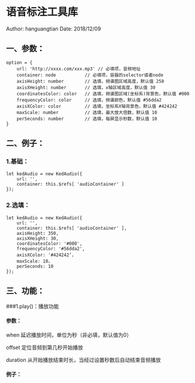 # 语音标注工具库
Author: hanguangtian
Date: 2018/12/09

## 一、参数：

```
option = {
    url: 'http://xxxx.com/xxx.mp3' // 必填项，音频地址
    container: node           // 必填项，容器的selector或者node
    axisHeight: number        // 选填，频谱图区域高度，默认值 250
    axisXHeight: number       // 选填，x轴区域高度，默认值 30
    coordinatesColor: color   // 选填，频谱图区域(坐标系)背景色，默认值 #000
    frequencyColor: color     // 选填，频谱颜色，默认值 #56dda2
    axisXColor: color         // 选填，坐标系X轴背景色，默认值 #424242
    maxScale: number          // 选填，最大放大倍数，默认值 10
    perSeconds: number        // 选填，每屏显示秒数，默认值 10
}
```



## 二、例子：
### 1.基础：
```
let kedAudio = new KedAudio({
    url: '',
    container: this.$refs[ 'audioContainer' ]
});
```



### 2.选填：
```
let kedAudio = new KedAudio({
    url: '',
    container: this.$refs[ 'audioContainer' ],
    axisHeight: 350,
    axisXHeight: 30,
    coordinatesColor: '#000',
    frequencyColor: '#56dda2',
    axisXColor: '#424242’，
    maxScale: 10，
    perSeconds: 10
});
```



## 三、功能：
###1.play()：播放功能

#### 参数：

when 延迟播放时间，单位为秒（非必填，默认值为0）

offset 定位音频到第几秒开始播放

duration 从开始播放结束时长，当经过设置秒数后自动结束音频播放

#### 例子：

